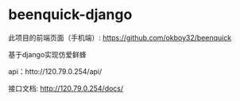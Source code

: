# beenquick-django

此项目的前端页面（手机端）:
https://github.com/okboy32/beenquick

基于django实现仿爱鲜蜂

api：htto://120.79.0.254/api/

接口文档: http://120.79.0.254/docs/
